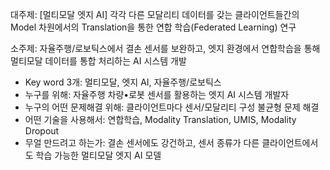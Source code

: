 대주제: [멀티모달 엣지 AI] 각각 다른 모달리티 데이터를 갖는 클라이언트들간의 Model 차원에서의 Translation을 통한 연합 학습(Federated Learning) 연구

소주제: 자율주행/로보틱스에서 결손 센서를 보완하고, 엣지 환경에서 연합학습을 통해 멀티모달 데이터를 통합 처리하는 AI 시스템 개발

- Key word 3개: 멀티모달, 엣지 AI, 자율주행/로보틱스
- 누구를 위해: 자율주행 차량•로봇 센서를 활용하는 엣지 AI 시스템 개발자
- 누구의 어떤 문제해결 위해: 클라이언트마다 센서/모달리티 구성 불균형 문제 해결
- 어떤 기술을 사용해서: 연합학습, Modality Translation, UMIS, Modality Dropout
- 무얼 만드려고 하는가: 결손 센서에도 강건하고, 센서 종류가 다른 클라이언트에서도 학습 가능한 멀티모달 엣지 AI 모델
